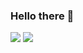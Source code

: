 ### Hello there 👋

![](https://img.shields.io/static/v1?label=&labelColor=313131&message=/pierrot-m&color=FCA121&style=flat&logo=gitlab&link=https://gitlab.com/pierrot-m)
![](https://img.shields.io/static/v1?label=&labelColor=313131&message=/pierrot-m&color=0052CC&style=flat&logo=bitbucket&link=https://bitbucket.org/pierrot-m/)
